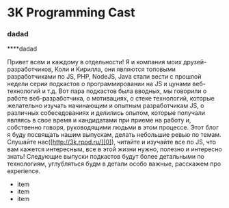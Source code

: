 # 3K Programming Cast
### dadad
****dadad

Привет всем и каждому в отдельности! Я и компания моих друзей-разработчиков, Коли и Кирилла, они являются топовыми разработчиками по JS, PHP, NodeJS, Java стали вести с прошлой недели серии подкастов о программировании на JS и цунами веб-технологий и т.д. Вот пара подкастов была вводных, мы говорили о работе веб-разработчика, о мотивациях, о стеке технологий, которые желательно изучать начинающим и опытным разработчикам JS, о различных собеседованиях и делились опытом, которые получали являясь в свое время и кандидатами при приеме на работу и, собственно говоря, руководящими людьми в этом процессе. Этот блог я буду посвящать нашим выпускам, делать небольшие ревью по темам. 
Слушайте нас([http://3k.rpod.ru/][0]), читайте и изучайте все по JS, что вам кажется интересным, все в этой жизни нужно, полезно и интересно знать!
Следующие выпуски подкастов будут более детальными по технологиям, углубляться будм в детали особо важные, расскажем про experience.
- item
- item
- item



[0]: http://3k.rpod.ru/